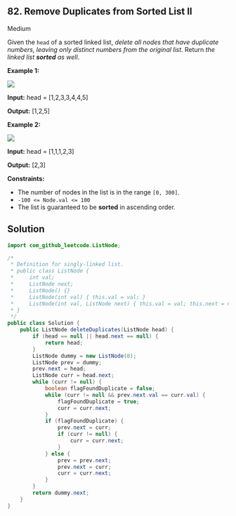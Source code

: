 ## 82\. Remove Duplicates from Sorted List II

Medium

Given the `head` of a sorted linked list, _delete all nodes that have duplicate numbers, leaving only distinct numbers from the original list_. Return _the linked list **sorted** as well_.

**Example 1:**

![](https://assets.leetcode.com/uploads/2021/01/04/linkedlist1.jpg)

**Input:** head = [1,2,3,3,4,4,5]

**Output:** [1,2,5] 

**Example 2:**

![](https://assets.leetcode.com/uploads/2021/01/04/linkedlist2.jpg)

**Input:** head = [1,1,1,2,3]

**Output:** [2,3] 

**Constraints:**

*   The number of nodes in the list is in the range `[0, 300]`.
*   `-100 <= Node.val <= 100`
*   The list is guaranteed to be **sorted** in ascending order.

## Solution

```java
import com_github_leetcode.ListNode;

/*
 * Definition for singly-linked list.
 * public class ListNode {
 *     int val;
 *     ListNode next;
 *     ListNode() {}
 *     ListNode(int val) { this.val = val; }
 *     ListNode(int val, ListNode next) { this.val = val; this.next = next; }
 * }
 */
public class Solution {
    public ListNode deleteDuplicates(ListNode head) {
        if (head == null || head.next == null) {
            return head;
        }
        ListNode dummy = new ListNode(0);
        ListNode prev = dummy;
        prev.next = head;
        ListNode curr = head.next;
        while (curr != null) {
            boolean flagFoundDuplicate = false;
            while (curr != null && prev.next.val == curr.val) {
                flagFoundDuplicate = true;
                curr = curr.next;
            }
            if (flagFoundDuplicate) {
                prev.next = curr;
                if (curr != null) {
                    curr = curr.next;
                }
            } else {
                prev = prev.next;
                prev.next = curr;
                curr = curr.next;
            }
        }
        return dummy.next;
    }
}
```